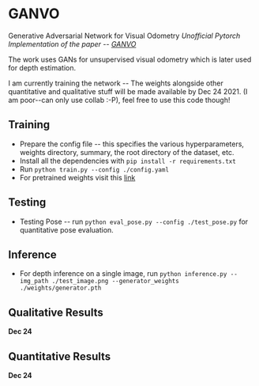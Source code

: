 # GANVO
Generative Adversarial Network for Visual Odometry
*Unofficial Pytorch Implementation of the paper -- [GANVO](https://arxiv.org/pdf/1809.05786.pdf)*

The work uses GANs for unsupervised visual odometry which is later used for depth estimation.

I am currently training the network -- The weights alongside other quantitative and qualitative stuff will be made available by Dec 24 2021. (I am poor--can only use collab :-P), feel free to use this code though!

## Training
- Prepare the config file -- this specifies the various hyperparameters, weights directory, summary, the root directory of the dataset, etc.
- Install all the dependencies with `pip install -r requirements.txt`
- Run `python train.py --config ./config.yaml`
- For pretrained weights visit this [link](#)

## Testing
- Testing Pose -- run `python eval_pose.py --config ./test_pose.py` for quantitative pose evaluation.

## Inference
- For depth inference on a single image, run `python inference.py --img_path ./test_image.png --generator_weights ./weights/generator.pth`
## Qualitative Results
**Dec 24**
## Quantitative Results
**Dec 24**